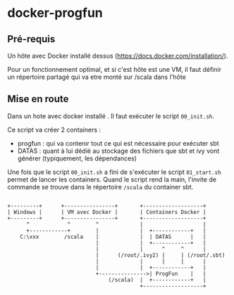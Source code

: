 docker-progfun
==============

## Pré-requis

Un hôte avec Docker installé dessus (https://docs.docker.com/installation/).

Pour un fonctionnement optimal, et si c'est hôte est une VM, il faut définir un répertoire partagé qui va etre monté sur /scala dans l'hôte

## Mise en route

Dans un hote avec docker installé . Il faut exécuter le script `00_init.sh`.

Ce script va créer 2 containers : 
- progfun : qui va contenir tout ce qui est nécessaire pour exécuter sbt
- DATAS : quant à lui dédié au stockage des fichiers que sbt et ivy vont générer (typiquement, les dépendances)

Une fois que le script `00_init.sh` a fini de s'exécuter le script `01_start.sh` permet de lancer les containers.
Quand le script rend la main, l'invite de commande se trouve dans le répertoire `/scala` du container sbt.


```

+---------+      +----------------+       +-------------------+
| Windows |      | VM avec Docker |       | Containers Docker |
+---------+      +----------------+       +-------------------+
      ^            ^		^			  |     			  |
      +------------+        |             |  +------------+   |
    C:\xxx        /scala	|			  |	 | DATAS      |   |
                            |             |  +------------+   |
                            |             |      ^     ^      |
                            |      (/root/.ivy2) |     | (/root/.sbt)
                            |             |      |     |      |
                            |             |  +------------+   |
                            +--------------->| ProgFun    |   |
                                (/scala)  |  +------------+   |
                                		  +-------------------+
```

